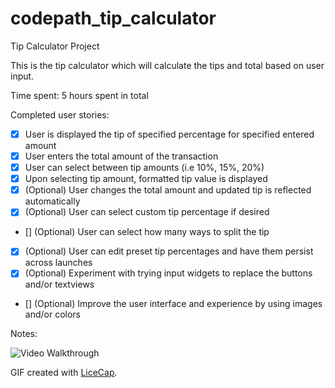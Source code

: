 codepath_tip_calculator
=======================

Tip Calculator Project

This is the tip calculator which will calculate the tips and total based on user input.

Time spent: 5 hours spent in total

Completed user stories:

 * [x] User is displayed the tip of specified percentage for specified entered amount
 * [x] User enters the total amount of the transaction
 * [x] User can select between tip amounts (i.e 10%, 15%, 20%)
 * [x] Upon selecting tip amount, formatted tip value is displayed
 * [x] (Optional) User changes the total amount and updated tip is reflected automatically
 * [x] (Optional) User can select custom tip percentage if desired
 * [] (Optional) User can select how many ways to split the tip
 * [x] (Optional) User can edit preset tip percentages and have them persist across launches
 * [x] (Optional) Experiment with trying input widgets to replace the buttons and/or textviews
 * [] (Optional) Improve the user interface and experience by using images and/or colors


Notes:


![Video Walkthrough](anim_rotten_tomatoes.gif)

GIF created with [LiceCap](http://www.cockos.com/licecap/).
